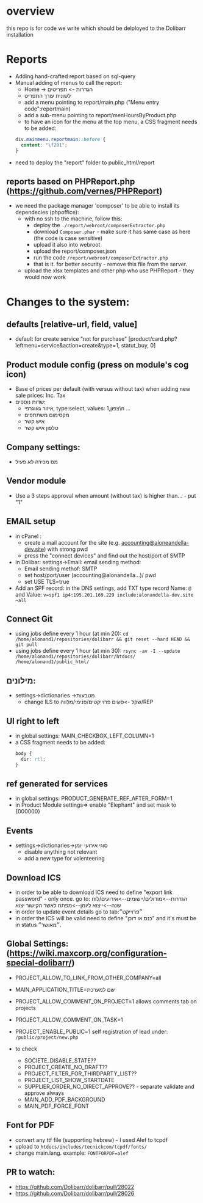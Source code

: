 # overview
this repo is for code we write which should be delployed to the Dolibarr installation

# Reports
- Adding hand-crafted report based on sql-query
- Manual adding of menus to call the report:
  - Home -> הגדרות
                  -> תפריטים
  - לשונית עורך התפריט
  - add a menu pointing to report/main.php ("Menu entry code":reportmain)
  - add a sub-menu pointing to report/menHoursByProduct.php
  - to have an icon for the menu at the top menu, a CSS fragment needs to be added:
  ```css
  div.mainmenu.reportmain::before {
    content: "\f201";
  }
  ```
- need to deploy the "report" folder to public_html/report

## reports based on PHPReport.php (https://github.com/vernes/PHPReport)
- we need the package manager 'composer' to be able to install its dependecies (phpoffice):
  - with no ssh to the machine, follow this:
    - deploy the `./report/webroot/composerExtractor.php`
    - download `Composer.phar` - make sure it has same case as here (the code is case sensitive)
    - upload it also into webroot
    - upload the report/composer.json
    - run the code `/report/webroot/composerExtractor.php`
    - that is it. for better security - remove this file from the server.
  - upload the xlsx templates and other php who use PHPReport - they would now work

# Changes to the system:
## defaults [relative-url, field, value]
- default for create service "not for purchase" [product/card.php?leftmenu=service&action=create&type=1, statut_buy, 0]

## Product module config (press on module's cog icon)
- Base of prices per default (with versus without tax) when adding new sale prices: Inc. Tax
- שדות נוספים:
  - איזור גאוגרפי, type:select, values: 1,צפון\n ...
  - מקסימום משתתפים
  - איש קשר
  - טלפון איש קשר

## Company settings:
- מס מכירה לא פעיל

## Vendor module
- Use a 3 steps approval when amount (without tax) is higher than... - put "1"

## EMAIL setup
- in cPanel :
  - create a mail account for the site (e.g. accounting@aloneandella-dev.site) with strong pwd
  - press the "connect devices" and find out the host/port of SMTP
- in Dolibar: settings->Email: email sending method:
  - Email sending methof: SMTP
  - set host/port/user (accounting@alonandella...)/ pwd
  - set USE TLS=true
- Add an SPF record: in the DNS settings, add TXT type record Name: `@` and Value: `v=spf1 ip4:195.201.169.229 include:alonandella-dev.site ~all`

## Connect Git
 - using jobs define every 1 hour (at min 20):
   `cd /home/alonand1/repositories/dolibarr && git reset --hard HEAD && git pull`
 - using jobs define every 1 hour (at min 30):
   `rsync -av -I --update /home/alonand1/repositories/dolibarr/htdocs/ /home/alonand1/public_html/`

## מילונים:
- settings->dictionaries
  ->מטבעות
    - change ILS to שקל
  ->סוגים
    פרוייקטים/פנימי/מלווה/REP

## UI right to left
- in global settings: MAIN_CHECKBOX_LEFT_COLUMN=1
- a CSS fragment needs to be added:
  ```css
  body {
    dir: rtl;
  }
  ```

## ref generated for services
- in global settings: PRODUCT_GENERATE_REF_AFTER_FORM=1
- in Product Module settings=> enable "Elephant" and set mask to {000000}

## Events
- settings->dictionaries->סוגי אירועי יומן
  - disable anything not relevant
  - add a new type for volenteering

## Download ICS
- in order to be able to download ICS need to define "export link password" - only once.
  go to: הגדרות-->מודולים/יישומים-->אירועים/לוח שנה-->ייצוא ליומן-->מפתח לאשר הקישור יצוא
- in order to update event details go to tab:״פרוייקט״
- in order the ICS will be valid need to define "כנס או דוכן" and it's must be in status ״מאושר״.

## Global Settings: (https://wiki.maxcorp.org/configuration-special-dolibarr/)
- PROJECT_ALLOW_TO_LINK_FROM_OTHER_COMPANY=all
- MAIN_APPLICATION_TITLE=שם למערכת
- PROJECT_ALLOW_COMMENT_ON_PROJECT=1 allows comments tab on projects
- PROJECT_ALLOW_COMMENT_ON_TASK=1
- PROJECT_ENABLE_PUBLIC=1 self registration of lead under: `/public/project/new.php`

- to check
  - SOCIETE_DISABLE_STATE??
  - PROJECT_CREATE_NO_DRAFT??
  - PROJECT_FILTER_FOR_THIRDPARTY_LIST??
  - PROJECT_LIST_SHOW_STARTDATE
  - SUPPLIER_ORDER_NO_DIRECT_APPROVE?? - separate validate and approve always
  - MAIN_ADD_PDF_BACKGROUND
  - MAIN_PDF_FORCE_FONT



## Font for PDF
- convert any ttf file (supporting hebrew) - I used Alef to tcpdf
- upload to `htdocs/includes/tecnickcom/tcpdf/fonts/`
- change main.lang. example: `FONTFORPDF=alef`


## PR to watch:
- https://github.com/Dolibarr/dolibarr/pull/28022
- https://github.com/Dolibarr/dolibarr/pull/28026

